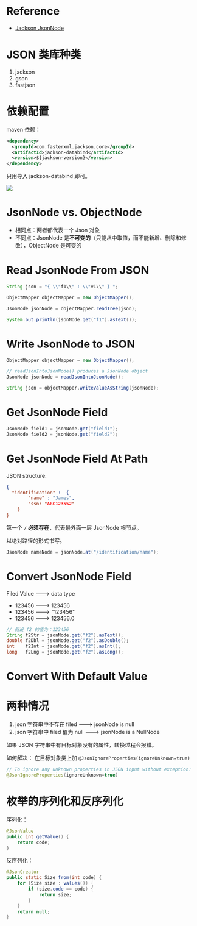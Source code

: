 # Reference

- [Jackson JsonNode](http://tutorials.jenkov.com/java-json/jackson-jsonnode.html)

# JSON 类库种类

1. jackson
2. gson
3. fastjson

# 依赖配置

maven 依赖：

```xml
<dependency>
  <groupId>com.fasterxml.jackson.core</groupId>
  <artifactId>jackson-databind</artifactId>
  <version>${jackson-version}</version>
</dependency>
```

只用导入 jackson-databind 即可。

![](https://gitee.com/ryan615/PicGoBed/raw/master/image/20201015141032.png)

# JsonNode vs. ObjectNode

- 相同点：两者都代表一个 Json 对象
- 不同点：JsonNode 是**不可变的**（只能从中取值，而不能新增、删除和修改），ObjectNode 是可变的

# Read JsonNode From JSON

```java
String json = "{ \\"f1\\" : \\"v1\\" } ";

ObjectMapper objectMapper = new ObjectMapper();

JsonNode jsonNode = objectMapper.readTree(json);

System.out.println(jsonNode.get("f1").asText());
```

# Write JsonNode to JSON

```java
ObjectMapper objectMapper = new ObjectMapper();

// readJsonIntoJsonNode() produces a JsonNode object
JsonNode jsonNode = readJsonIntoJsonNode();

String json = objectMapper.writeValueAsString(jsonNode);
```

# Get JsonNode Field

```java
JsonNode field1 = jsonNode.get("field1");
JsonNode field2 = jsonNode.get("field2");
```

# Get JsonNode Field At Path

JSON structure:

```json
{
  "identification" :  {
        "name" : "James",
        "ssn: "ABC123552"
    }
}
```

第一个 `/` **必须存在**，代表最外面一层 JsonNode 根节点。

以绝对路径的形式书写。

```java
JsonNode nameNode = jsonNode.at("/identification/name");
```

# Convert JsonNode Field

Filed Value ---> data type

- 123456 ---> 123456
- 123456 ---> "123456"
- 123456 ---> 123456.0

```java
// 假设 f2 的值为：123456
String f2Str = jsonNode.get("f2").asText();
double f2Dbl = jsonNode.get("f2").asDouble();
int    f2Int = jsonNode.get("f2").asInt();
long   f2Lng = jsonNode.get("f2").asLong();
```

# Convert With Default Value

# 两种情况

1. json 字符串中不存在 filed ---> jsonNode is null
2. json 字符串中 filed 值为 null ---> jsonNode is a NullNode

如果 JSON 字符串中有目标对象没有的属性，转换过程会报错。

如何解决：
在目标对象类上加 `@JsonIgnoreProperties(ignoreUnknown=true)`

```java
// To ignore any unknown properties in JSON input without exception:
@JsonIgnoreProperties(ignoreUnknown=true)
```

# 枚举的序列化和反序列化

序列化：

```java
@JsonValue
public int getValue() {
    return code;
}
```

反序列化：

```java
@JsonCreator
public static Size from(int code) {
    for (Size size : values()) {
        if (size.code == code) {
            return size;
        }
    }
    return null;
}
```
